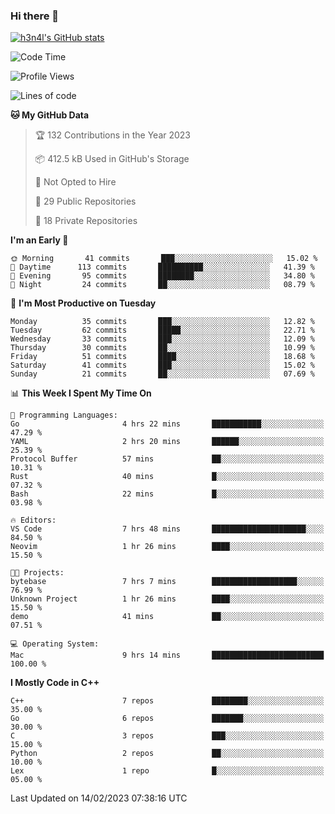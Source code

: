 ### Hi there 👋

[![h3n4l's GitHub stats](https://github-readme-stats.vercel.app/api?username=h3n4l&count_private=true&show_icons=true&theme=radical)](https://github.com/h3n4l/github-readme-stats)

<!--START_SECTION:waka-->
![Code Time](http://img.shields.io/badge/Code%20Time-935%20hrs%2020%20mins-blue)

![Profile Views](http://img.shields.io/badge/Profile%20Views-0-blue)

![Lines of code](https://img.shields.io/badge/From%20Hello%20World%20I%27ve%20Written-44%20Thousand%20lines%20of%20code-blue)

**🐱 My GitHub Data** 

> 🏆 132 Contributions in the Year 2023
 > 
> 📦 412.5 kB Used in GitHub's Storage 
 > 
> 🚫 Not Opted to Hire
 > 
> 📜 29 Public Repositories 
 > 
> 🔑 18 Private Repositories  
 > 
**I'm an Early 🐤** 

```text
🌞 Morning       41 commits       ███░░░░░░░░░░░░░░░░░░░░░░   15.02 % 
🌆 Daytime      113 commits       ██████████░░░░░░░░░░░░░░░   41.39 % 
🌃 Evening       95 commits       ████████░░░░░░░░░░░░░░░░░   34.80 % 
🌙 Night         24 commits       ██░░░░░░░░░░░░░░░░░░░░░░░   08.79 % 

```
📅 **I'm Most Productive on Tuesday** 

```text
Monday          35 commits       ███░░░░░░░░░░░░░░░░░░░░░░   12.82 % 
Tuesday         62 commits       █████░░░░░░░░░░░░░░░░░░░░   22.71 % 
Wednesday       33 commits       ███░░░░░░░░░░░░░░░░░░░░░░   12.09 % 
Thursday        30 commits       ██░░░░░░░░░░░░░░░░░░░░░░░   10.99 % 
Friday          51 commits       ████░░░░░░░░░░░░░░░░░░░░░   18.68 % 
Saturday        41 commits       ███░░░░░░░░░░░░░░░░░░░░░░   15.02 % 
Sunday          21 commits       ██░░░░░░░░░░░░░░░░░░░░░░░   07.69 % 

```


📊 **This Week I Spent My Time On** 

```text
💬 Programming Languages: 
Go                       4 hrs 22 mins       ███████████░░░░░░░░░░░░░░   47.29 % 
YAML                     2 hrs 20 mins       ██████░░░░░░░░░░░░░░░░░░░   25.39 % 
Protocol Buffer          57 mins             ██░░░░░░░░░░░░░░░░░░░░░░░   10.31 % 
Rust                     40 mins             █░░░░░░░░░░░░░░░░░░░░░░░░   07.32 % 
Bash                     22 mins             █░░░░░░░░░░░░░░░░░░░░░░░░   03.98 % 

🔥 Editors: 
VS Code                  7 hrs 48 mins       █████████████████████░░░░   84.50 % 
Neovim                   1 hr 26 mins        ████░░░░░░░░░░░░░░░░░░░░░   15.50 % 

🐱‍💻 Projects: 
bytebase                 7 hrs 7 mins        ███████████████████░░░░░░   76.99 % 
Unknown Project          1 hr 26 mins        ████░░░░░░░░░░░░░░░░░░░░░   15.50 % 
demo                     41 mins             ██░░░░░░░░░░░░░░░░░░░░░░░   07.51 % 

💻 Operating System: 
Mac                      9 hrs 14 mins       █████████████████████████   100.00 % 

```

**I Mostly Code in C++** 

```text
C++                      7 repos             ████████░░░░░░░░░░░░░░░░░   35.00 % 
Go                       6 repos             ███████░░░░░░░░░░░░░░░░░░   30.00 % 
C                        3 repos             ███░░░░░░░░░░░░░░░░░░░░░░   15.00 % 
Python                   2 repos             ██░░░░░░░░░░░░░░░░░░░░░░░   10.00 % 
Lex                      1 repo              █░░░░░░░░░░░░░░░░░░░░░░░░   05.00 % 

```



 Last Updated on 14/02/2023 07:38:16 UTC
<!--END_SECTION:waka-->

